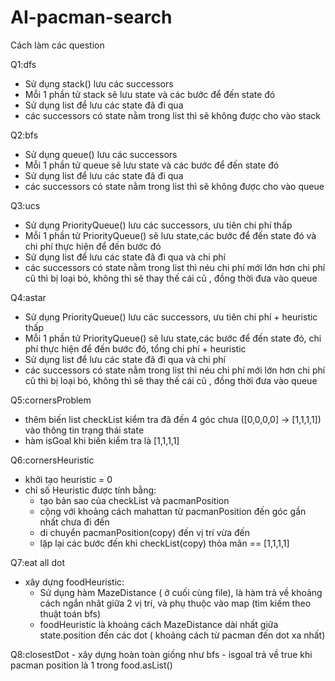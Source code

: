 # AI-pacman-search


Cách làm các question

Q1:dfs
  - Sử dụng stack() lưu các successors 
  - Mỗi 1 phần tử stack sẽ lưu state và các bước để đến state đó
  - Sử dụng list để lưu các state đã đi qua
  - các successors có state nằm trong list thì sẽ không được cho vào stack
  
Q2:bfs
  - Sử dụng queue() lưu các successors 
  - Mỗi 1 phần tử queue sẽ lưu state và các bước để đến state đó
  - Sử dụng list để lưu các state đã đi qua
  - các successors có state nằm trong list thì sẽ không được cho vào queue
  
Q3:ucs
  - Sử dụng PriorityQueue() lưu các successors, ưu tiên chi phí thấp
  - Mỗi 1 phần tử PriorityQueue() sẽ lưu state,các bước để đến state đó và chi phí thực hiện để đến bước đó
  - Sử dụng list để lưu các state đã đi qua và chi phí
  - các successors có state nằm trong list thì néu chi phí mới lớn hơn chi phí cũ thì bị loại bỏ, không thì sẽ thay thế cái cũ , đồng thời đưa vào queue
  
Q4:astar
  - Sử dụng PriorityQueue() lưu các successors, ưu tiên chi phí + heuristic thấp
  - Mỗi 1 phần tử PriorityQueue() sẽ lưu state,các bước để đến state đó, chi phí thực hiện để đến bước đó, tổng chi phí + heuristic
  - Sử dụng list để lưu các state đã đi qua và chi phí
  - các successors có state nằm trong list thì néu chi phí mới lớn hơn chi phí cũ thì bị loại bỏ, không thì sẽ thay thế cái cũ , đồng thời đưa vào queue
  
Q5:cornersProblem
  - thêm biến list checkList kiểm tra đã đến 4 góc chưa ([0,0,0,0] -> [1,1,1,1]) vào thông tin trạng thái state
  - hàm isGoal khi biến kiểm tra là [1,1,1,1]
  
Q6:cornersHeuristic
  - khởi tạo heuristic = 0
  - chỉ số Heuristic được tính bằng:
    + tạo bản sao của checkList và pacmanPosition
    + cộng với khoảng cách mahattan từ pacmanPosition đến góc gần nhất chưa đi đến
    + di chuyển pacmanPosition(copy) đến vị trí vừa đến
    + lặp lại các bước đến khi checkList(copy) thỏa mãn == [1,1,1,1]
    
Q7:eat all dot
  - xây dựng foodHeuristic:
    + Sử dụng hàm MazeDistance ( ở cuối cùng file), là hàm trả về khoảng cách ngắn nhât giữa 2 vị trí, và phụ thuộc vào map (tìm kiếm theo thuật toán bfs)
    + foodHeuristic là khoảng cách MazeDistance dài nhất giữa state.position đến các dot ( khoảng cách từ pacman đến dot xa nhất)
    
Q8:closestDot
    - xây dựng hoàn toàn giống như bfs
    - isgoal trả về true khi pacman position là 1 trong food.asList()
    
  
